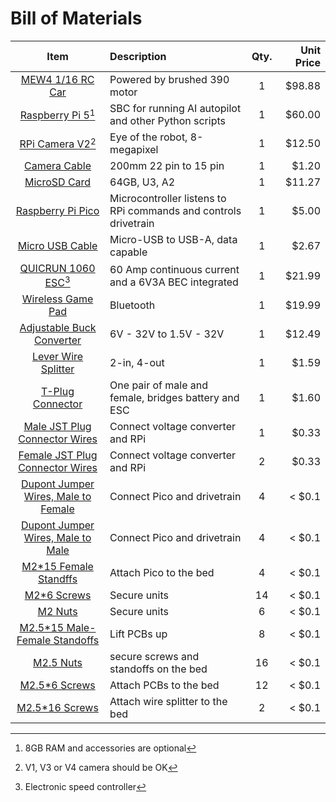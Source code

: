 # Bill of Materials

| Item         | Description                     | Qty.  | Unit Price   |
| :---:        | :---                            | :---: |         ---: |
| [MEW4 1/16 RC Car](https://www.amazon.com/dp/B0CKPCPDSG) |  Powered by brushed 390 motor | 1 | $98.88 |
| [Raspberry Pi 5](https://www.pishop.us/product/raspberry-pi-5-4gb/?src=raspberrypi)[^1] | SBC for running AI autopilot and other Python scripts | 1 | $60.00 | 
| [RPi Camera V2](https://www.amazon.com/dp/B01ER2SKFS?th=1)[^2] | Eye of the robot, 8-megapixel | 1 | $12.50 |
| [Camera Cable](https://www.pishop.us/product/camera-cable-for-raspberry-pi-5/) | 200mm 22 pin to 15 pin | 1 | $1.20 |
| [MicroSD Card](https://www.amazon.com/dp/B09X7C7LL1/?th=1) | 64GB, U3, A2 | 1 | $11.27 |
| [Raspberry Pi Pico](https://www.pishop.us/product/raspberry-pi-pico-h-pre-soldered-headers/) | Microcontroller listens to RPi commands and controls drivetrain | 1 | $5.00 |
| [Micro USB Cable](https://www.amazon.com/dp/B07G934SJ9) | Micro-USB to USB-A, data capable | 1 | $2.67 |
| [QUICRUN 1060 ESC](https://www.amazon.com/dp/B0CM876HQB/)[^3] | 60 Amp continuous current and a 6V3A BEC integrated | 1 | $21.99 |
| [Wireless Game Pad](https://www.amazon.com/gp/product/B0BWH7FBZC/) | Bluetooth | 1 | $19.99 |
| [Adjustable Buck Converter](https://www.amazon.com/dp/B0CXT83GV6) | 6V - 32V to 1.5V - 32V | 1 | $12.49 |
| [Lever Wire Splitter](https://www.amazon.com/dp/B08JPBJDW4) | 2-in, 4-out | 1 | $1.59 |
| [T-Plug Connector](https://www.amazon.com/dp/B07WHPD4KD/) | One pair of male and female, bridges battery and ESC | 1 | $1.60 |
| [Male JST Plug Connector Wires](https://www.amazon.com/dp/B01M5AHF0Z) | Connect voltage converter and RPi | 1 | $0.33 |
| [Female JST Plug Connector Wires](https://www.amazon.com/dp/B01M5AHF0Z) | Connect voltage converter and RPi | 2 | $0.33 |
| [Dupont Jumper Wires, Male to Female](https://www.amazon.com/dp/B07GCZVCGS) | Connect Pico and drivetrain | 4 | < $0.1  |
| [Dupont Jumper Wires, Male to Male](https://www.amazon.com/dp/B07GCZVCGS) | Connect Pico and drivetrain | 4 | < $0.1 |
| [M2*15 Female Standffs](https://www.amazon.com/dp/B0BP6MT7RP) | Attach Pico to the bed | 4 | < $0.1 |
| [M2*6 Screws ](https://www.amazon.com/dp/B0BP6MT7RP) | Secure units | 14 | < $0.1  |
| [M2 Nuts ](https://www.amazon.com/dp/B0BP6MT7RP) | Secure units | 6 | < $0.1 |
| [M2.5*15 Male-Female Standoffs](https://www.amazon.com/dp/B0BP6LT76V) | Lift PCBs up | 8 | < $0.1 |
| [M2.5 Nuts](https://www.amazon.com/dp/B0CLM8BFQX/?th=1) | secure screws and standoffs on the bed | 16 | < $0.1 |
| [M2.5*6 Screws](https://www.amazon.com/dp/B0CLM8BFQX/?th=1) | Attach PCBs to the bed | 12 | < $0.1 |
| [M2.5*16 Screws](https://www.amazon.com/dp/B0CLM8BFQX/?th=1) | Attach wire splitter to the bed | 2 | < $0.1 |

[^1]: 8GB RAM and accessories are optional

[^2]: V1, V3 or V4 camera should be OK

[^3]: Electronic speed controller

